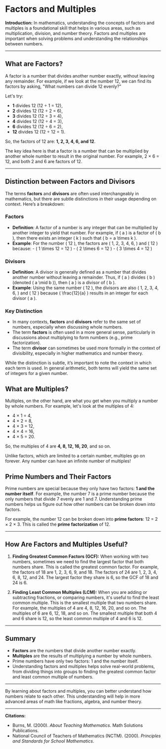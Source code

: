 # Factors and Multiples

**Introduction:**
In mathematics, understanding the concepts of factors and multiples is a foundational skill that helps in various areas, such as multiplication, division, and number theory. Factors and multiples are important when solving problems and understanding the relationships between numbers.

---

## **What are Factors?**

A factor is a number that divides another number exactly, without leaving any remainder. For example, if we look at the number 12, we can find its factors by asking, "What numbers can divide 12 evenly?"

Let's try:

- **1** divides 12 (12 ÷ 1 = 12),
- **2** divides 12 (12 ÷ 2 = 6),
- **3** divides 12 (12 ÷ 3 = 4),
- **4** divides 12 (12 ÷ 4 = 3),
- **6** divides 12 (12 ÷ 6 = 2),
- **12** divides 12 (12 ÷ 12 = 1).

So, the factors of 12 are: **1, 2, 3, 4, 6, and 12**.

The key idea here is that a factor is a number that can be multiplied by another whole number to result in the original number. For example, 2 × 6 = 12, and both 2 and 6 are factors of 12.

---

## **Distinction between Factors and Divisors**

The terms **factors** and **divisors** are often used interchangeably in mathematics, but there are subtle distinctions in their usage depending on context. Here’s a breakdown:

### Factors
- **Definition**: A factor of a number is any integer that can be multiplied by another integer to yield that number. For example, if \( a \) is a factor of \( b \), then there exists an integer \( k \) such that \( b = a \times k \).
- **Example**: For the number \( 12 \), the factors are \( 1, 2, 3, 4, 6, \) and \( 12 \) because:
      - \( 1 \times 12 = 12 \)
      - \( 2 \times 6 = 12 \)
      - \( 3 \times 4 = 12 \)

### Divisors
- **Definition**: A divisor is generally defined as a number that divides another number without leaving a remainder. Thus, if \( a \) divides \( b \) (denoted \( a \mid b \)), then \( a \) is a divisor of \( b \).
- **Example**: Using the same number \( 12 \), the divisors are also \( 1, 2, 3, 4, 6, \) and \( 12 \) because \( \frac{12}{a} \) results in an integer for each divisor \( a \).

### Key Distinction
- In many contexts, **factors** and **divisors** refer to the same set of numbers, especially when discussing whole numbers. 
- The term **factors** is often used in a more general sense, particularly in discussions about multiplying to form numbers (e.g., prime factorization).
- The term **divisor** can sometimes be used more formally in the context of divisibility, especially in higher mathematics and number theory.

While the distinction is subtle, it’s important to note the context in which each term is used. In general arithmetic, both terms will yield the same set of integers for a given number.

## **What are Multiples?**

Multiples, on the other hand, are what you get when you multiply a number by whole numbers. For example, let's look at the multiples of 4:

- 4 × 1 = 4,
- 4 × 2 = 8,
- 4 × 3 = 12,
- 4 × 4 = 16,
- 4 × 5 = 20.

So, the multiples of 4 are **4, 8, 12, 16, 20**, and so on.

Unlike factors, which are limited to a certain number, multiples go on forever. Any number can have an infinite number of multiples!

## **Prime Numbers and Their Factors**

Prime numbers are special because they only have two factors: **1 and the number itself**. For example, the number 7 is a prime number because the only numbers that divide 7 evenly are 1 and 7. Understanding prime numbers helps us figure out how other numbers can be broken down into factors.

For example, the number 12 can be broken down into **prime factors**: 12 = 2 × 2 × 3. This is called the **prime factorization** of 12.

---

## **How Are Factors and Multiples Useful?**

1. **Finding Greatest Common Factors (GCF):**
   When working with two numbers, sometimes we need to find the largest factor that both numbers share. This is called the greatest common factor. For example, the factors of 18 are 1, 2, 3, 6, 9, and 18. The factors of 24 are 1, 2, 3, 4, 6, 8, 12, and 24. The largest factor they share is 6, so the GCF of 18 and 24 is 6.

2. **Finding Least Common Multiples (LCM):**
   When you are adding or subtracting fractions, or comparing numbers, it's useful to find the least common multiple. This is the smallest multiple that two numbers share. For example, the multiples of 4 are 4, 8, 12, 16, 20, and so on. The multiples of 6 are 6, 12, 18, and so on. The smallest multiple that both 4 and 6 share is 12, so the least common multiple of 4 and 6 is 12.

---

## **Summary**

- **Factors** are the numbers that divide another number exactly.
- **Multiples** are the results of multiplying a number by whole numbers.
- Prime numbers have only two factors: 1 and the number itself.
- Understanding factors and multiples helps solve real-world problems, from dividing things into groups to finding the greatest common factor and least common multiple of numbers.

---

By learning about factors and multiples, you can better understand how numbers relate to each other. This understanding will help in more advanced areas of math like fractions, algebra, and number theory.

---

**Citations:**

- Burns, M. (2000). *About Teaching Mathematics*. Math Solutions Publications.
- National Council of Teachers of Mathematics (NCTM). (2000). *Principles and Standards for School Mathematics*.